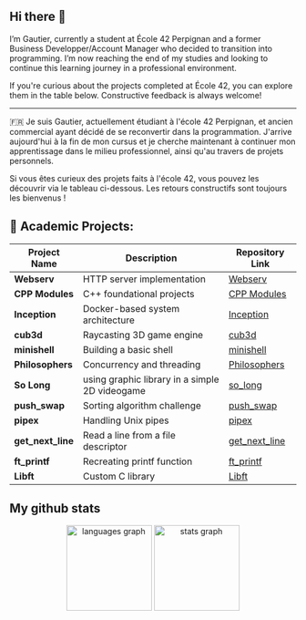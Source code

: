 ## Hi there 👋

I’m Gautier, currently a student at École 42 Perpignan and a former Business Developper/Account Manager who decided to transition into programming. I’m now reaching the end of my studies and looking to continue this learning journey in a professional environment.

If you're curious about the projects completed at École 42, you can explore them in the table below. Constructive feedback is always welcome!

---

🇫🇷 Je suis Gautier, actuellement étudiant à l'école 42 Perpignan, et ancien commercial ayant décidé de se reconvertir dans la programmation. J'arrive aujourd'hui à la fin de mon cursus et je cherche maintenant à continuer mon apprentissage dans le milieu professionnel, ainsi qu'au travers de projets personnels.

Si vous êtes curieux des projets faits à l'école 42, vous pouvez les découvrir via le tableau ci-dessous. Les retours constructifs sont toujours les bienvenus !

## 📌 Academic Projects:

| Project Name       | Description                     | Repository Link |
|-------------------|--------------------------------|----------------|
| **Webserv**      | HTTP server implementation     | [Webserv](https://github.com/Gotgotd/Webserv) |
| **CPP Modules**  | C++ foundational projects      | [CPP Modules](https://github.com/Gotgotd/CPP-modules) |
| **Inception**    | Docker-based system architecture | [Inception](https://github.com/Gotgotd/inception) |
| **cub3d**        | Raycasting 3D game engine      | [cub3d](https://github.com/Gotgotd/cub3D) |
| **minishell**    | Building a basic shell        | [minishell](https://github.com/Gotgotd/minishell) |
| **Philosophers** | Concurrency and threading      | [Philosophers](https://github.com/Gotgotd/philosophers) |
| **So Long**      | using graphic library in a simple 2D videogame   | [so_long](https://github.com/Gotgotd/so_long) |
| **push_swap**    | Sorting algorithm challenge    | [push_swap](https://github.com/Gotgotd/push_swap) |
| **pipex**        | Handling Unix pipes            | [pipex](https://github.com/Gotgotd/pipex) |
| **get_next_line** | Read a line from a file descriptor | [get_next_line](https://github.com/Gotgotd/get_next_line) |
| **ft_printf**    | Recreating printf function     | [ft_printf](https://github.com/Gotgotd/ft_printf) |
| **Libft**        | Custom C library               | [Libft](https://github.com/Gotgotd/libft) |

## My github stats 
<div align="center">
  <img src="https://github-readme-stats.vercel.app/api/top-langs?username=gotgotd&locale=en&hide_title=false&layout=compact&card_width=320&langs_count=5&theme=merko&hide_border=false&order=2" height="150" alt="languages graph"  />
  <img src="https://github-readme-stats.vercel.app/api?username=gotgotd&hide_title=false&hide_rank=false&show_icons=true&include_all_commits=true&count_private=true&disable_animations=false&theme=merko&locale=en&hide_border=false&order=1" height="150" alt="stats graph"  />
</div>
